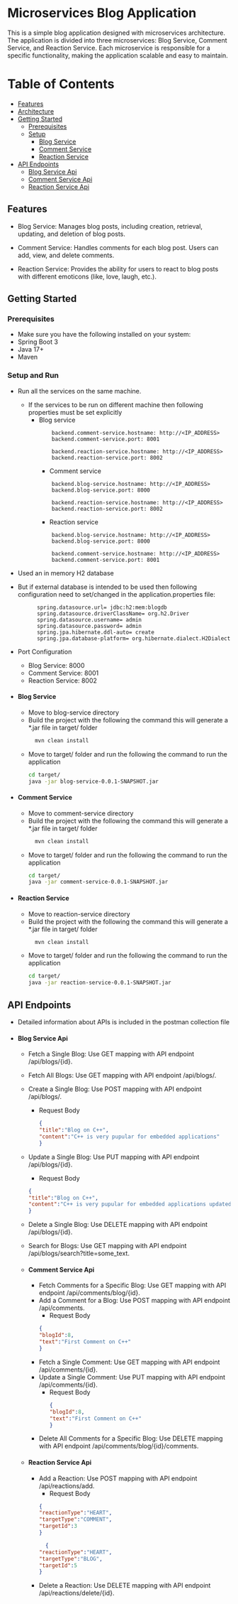 # Microservices Blog Application
This is a simple blog application designed with microservices architecture. The application is divided into three microservices: Blog Service, Comment Service, and Reaction Service. Each microservice is responsible for a specific functionality, making the application scalable and easy to maintain.

# Table of Contents

- [Features](#features)
- [Architecture](#architecture)
- [Getting Started](#getting-started)
    - [Prerequisites](#prerequisites)
    - [Setup](#setup)
      - [Blog Service](#blog-service)
      - [Comment Service](#comment-service)
      - [Reaction Service](#reaction-service)
- [API Endpoints](#api-endpoints)
  - [Blog Service Api](#blog-service-api)
  - [Comment Service Api](#comment-service-api)
  - [Reaction Service Api](#reaction-service-api)


## Features

- Blog Service: Manages blog posts, including creation, retrieval, updating, and deletion of blog posts.

- Comment Service: Handles comments for each blog post. Users can add, view, and delete comments.

- Reaction Service: Provides the ability for users to react to blog posts with different emoticons (like, love, laugh, etc.).

## Getting Started

### Prerequisites

- Make sure you have the following installed on your system:
- Spring Boot 3
- Java 17+
- Maven

### Setup and Run
- Run all the services on the same machine.
  - If the services to be run on different machine then following properties must be set explicitly
    - Blog service
      ```properties
          backend.comment-service.hostname: http://<IP_ADDRESS>
          backend.comment-service.port: 8001

          backend.reaction-service.hostname: http://<IP_ADDRESS>
          backend.reaction-service.port: 8002
      ```
      - Comment service
      ```properties
          backend.blog-service.hostname: http://<IP_ADDRESS>
          backend.blog-service.port: 8000

          backend.reaction-service.hostname: http://<IP_ADDRESS>
          backend.reaction-service.port: 8002
      ```
      - Reaction service
      ```properties
          backend.blog-service.hostname: http://<IP_ADDRESS>
          backend.blog-service.port: 8000

          backend.comment-service.hostname: http://<IP_ADDRESS>
          backend.comment-service.port: 8001
      ```
- Used an in memory H2 database 
- But if external database is intended to be used then following configuration need to set/changed in the application.properties file: <br>
  ```properties
        spring.datasource.url= jdbc:h2:mem:blogdb
        spring.datasource.driverClassName= org.h2.Driver
        spring.datasource.username= admin
        spring.datasource.password= admin
        spring.jpa.hibernate.ddl-auto= create
        spring.jpa.database-platform= org.hibernate.dialect.H2Dialect
  ```
- Port Configuration
   - Blog Service: 8000
   - Comment Service: 8001
   - Reaction Service: 8002

- #### Blog Service
  - Move to blog-service directory
  - Build the project with the following the command this will generate a *.jar file in target/ folder
    ```bash
      mvn clean install
  - Move to target/ folder and run the following the command to run the application
    ```bash
    cd target/
    java -jar blog-service-0.0.1-SNAPSHOT.jar
- #### Comment Service
  - Move to comment-service directory
  - Build the project with the following the command this will generate a *.jar file in target/ folder
    ```bash
      mvn clean install
  - Move to target/ folder and run the following the command to run the application
    ```bash
    cd target/
    java -jar comment-service-0.0.1-SNAPSHOT.jar
- #### Reaction Service
  - Move to reaction-service directory
  - Build the project with the following the command this will generate a *.jar file in target/ folder
    ```bash
      mvn clean install
  - Move to target/ folder and run the following the command to run the application
    ```bash
    cd target/
    java -jar reaction-service-0.0.1-SNAPSHOT.jar
    
## API Endpoints
- Detailed information about APIs is included in the postman collection file

- #### Blog Service Api
  - Fetch a Single Blog: Use GET mapping with API endpoint /api/blogs/{id}.
  - Fetch All Blogs: Use GET mapping with API endpoint /api/blogs/.
  - Create a Single Blog: Use POST mapping with API endpoint /api/blogs/.
    - Request Body
      ```json 
      {
      "title":"Blog on C++",
      "content":"C++ is very pupular for embedded applications"
      }
      ```
  - Update a Single Blog: Use PUT mapping with API endpoint /api/blogs/{id}.
    - Request Body
    ```json 
    {
    "title":"Blog on C++",
    "content":"C++ is very pupular for embedded applications updated"
    }
    ```
  - Delete a Single Blog: Use DELETE mapping with API endpoint /api/blogs/{id}.
  - Search for Blogs: Use GET mapping with API endpoint /api/blogs/search?title=some_text.
  - #### Comment Service Api
    - Fetch Comments for a Specific Blog: Use GET mapping with API endpoint /api/comments/blog/{id}.
    - Add a Comment for a Blog: Use POST mapping with API endpoint /api/comments.
      - Request Body
      ```json
      {
      "blogId":8,
      "text":"First Comment on C++"
      }
      ```
    - Fetch a Single Comment: Use GET mapping with API endpoint /api/comments/{id}.
    - Update a Single Comment: Use PUT mapping with API endpoint /api/comments/{id}.
      - Request Body
        ```json
        {
        "blogId":8,
        "text":"First Comment on C++"
        }
        ```
    - Delete All Comments for a Specific Blog: Use DELETE mapping with API endpoint /api/comments/blog/{id}/comments.

  - #### Reaction Service Api
    - Add a Reaction: Use POST mapping with API endpoint /api/reactions/add.
      - Request Body
      ```json
      {
      "reactionType":"HEART",
      "targetType":"COMMENT",
      "targetId":3
      }
      ```
      ```json
        {
      "reactionType":"HEART",
      "targetType":"BLOG",
      "targetId":5
      }
      ```
    - Delete a Reaction: Use DELETE mapping with API endpoint /api/reactions/delete/{id}.
  


